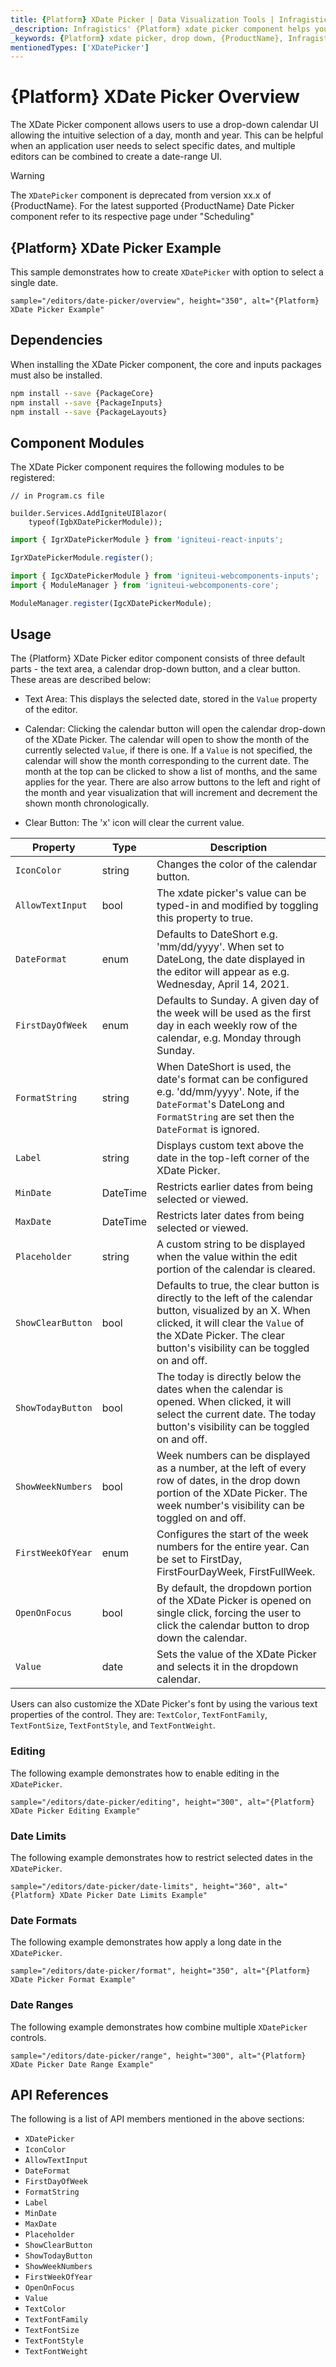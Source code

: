 ```yaml
---
title: {Platform} XDate Picker | Data Visualization Tools | Infragistics
_description: Infragistics' {Platform} xdate picker component helps your users select dates. Improve your graphs and visualization with Ignite UI for {Platform}!
_keywords: {Platform} xdate picker, drop down, {ProductName}, Infragistics
mentionedTypes: ['XDatePicker']
---
```

# {Platform} XDate Picker Overview

The XDate Picker component allows users to use a drop-down calendar UI allowing the intuitive selection of a day, month and year. This can be helpful when an application user needs to select specific dates, and multiple editors can be combined to create a date-range UI.

> [!WARNING]
> The `XDatePicker` component is deprecated from version xx.x of {ProductName}. For the latest supported {ProductName} Date Picker component refer to its respective page under "Scheduling"

## {Platform} XDate Picker Example

This sample demonstrates how to create `XDatePicker` with option to select a single date.

`sample="/editors/date-picker/overview", height="350", alt="{Platform} XDate Picker Example"`



<!-- React, WebComponents -->
## Dependencies
When installing the XDate Picker component, the core and inputs packages must also be installed.

```cmd
npm install --save {PackageCore}
npm install --save {PackageInputs}
npm install --save {PackageLayouts}
```
<!-- end: React, WebComponents -->

## Component Modules

The XDate Picker component requires the following modules to be registered:

```razor
// in Program.cs file

builder.Services.AddIgniteUIBlazor(
    typeof(IgbXDatePickerModule));
```

```ts
import { IgrXDatePickerModule } from 'igniteui-react-inputs';

IgrXDatePickerModule.register();
```

```ts
import { IgcXDatePickerModule } from 'igniteui-webcomponents-inputs';
import { ModuleManager } from 'igniteui-webcomponents-core';

ModuleManager.register(IgcXDatePickerModule);
```

<div class="divider--half"></div>

## Usage

The {Platform} XDate Picker editor component consists of three default parts - the text area, a calendar drop-down button, and a clear button. These areas are described below:

- Text Area: This displays the selected date, stored in the `Value` property of the editor.

- Calendar: Clicking the calendar button will open the calendar drop-down of the XDate Picker. The calendar will open to show the month of the currently selected `Value`, if there is one. If a `Value` is not specified, the calendar will show the month corresponding to the current date. The month at the top can be clicked to show a list of months, and the same applies for the year. There are also arrow buttons to the left and right of the month and year visualization that will increment and decrement the shown month chronologically.

- Clear Button: The 'x' icon will clear the current value.

| Property | Type | Description |
| ---------|------|------------ |
| `IconColor` | string | Changes the color of the calendar button. |
| `AllowTextInput`  |  bool   |  The xdate picker's value can be typed-in and modified by toggling this property to true. |
| `DateFormat` | enum | Defaults to DateShort e.g. 'mm/dd/yyyy'. When set to DateLong, the date displayed in the editor will appear as e.g. Wednesday, April 14, 2021. |
| `FirstDayOfWeek` | enum | Defaults to Sunday. A given day of the week will be used as the first day in each weekly row of the calendar, e.g. Monday through Sunday. |
| `FormatString` | string  | When DateShort is used, the date's format can be configured e.g. 'dd/mm/yyyy'. Note, if the `DateFormat`'s DateLong and `FormatString` are set then the `DateFormat` is ignored. |
| `Label`  |  string | Displays custom text above the date in the top-left corner of the XDate Picker. |
| `MinDate` | DateTime | Restricts earlier dates from being selected or viewed. |
| `MaxDate` | DateTime | Restricts later dates from being selected or viewed. |
| `Placeholder` | string  |  A custom string to be displayed when the value within the edit portion of the calendar is cleared. |
| `ShowClearButton` | bool  |  Defaults to true, the clear button is directly to the left of the calendar button, visualized by an X. When clicked, it will clear the `Value` of the XDate Picker. The clear button's visibility can be toggled on and off. |
| `ShowTodayButton`| bool  |  The today is directly below the dates when the calendar is opened. When clicked, it will select the current date. The today button's visibility can be toggled on and off. |
| `ShowWeekNumbers` | bool | Week numbers can be displayed as a number, at the left of every row of dates, in the drop down portion of the XDate Picker. The week number's visibility can be toggled on and off. |
| `FirstWeekOfYear` | enum | Configures the start of the week numbers for the entire year. Can be set to FirstDay, FirstFourDayWeek, FirstFullWeek. |
| `OpenOnFocus` | bool | By default, the dropdown portion of the XDate Picker is opened on single click, forcing the user to click the calendar button to drop down the calendar. |
| `Value` | date | Sets the value of the XDate Picker and selects it in the dropdown calendar. |

Users can also customize the XDate Picker's font by using the various text properties of the control. They are: `TextColor`, `TextFontFamily`, `TextFontSize`, `TextFontStyle`, and `TextFontWeight`.

### Editing

The following example demonstrates how to enable editing in the `XDatePicker`.

`sample="/editors/date-picker/editing", height="300", alt="{Platform} XDate Picker Editing Example"`



<div class="divider--half"></div>

### Date Limits

The following example demonstrates how to restrict selected dates in the `XDatePicker`.

`sample="/editors/date-picker/date-limits", height="360", alt="{Platform} XDate Picker Date Limits Example"`



<div class="divider--half"></div>

### Date Formats

The following example demonstrates how apply a long date in the `XDatePicker`.

`sample="/editors/date-picker/format", height="350", alt="{Platform} XDate Picker Format Example"`



<div class="divider--half"></div>

### Date Ranges

The following example demonstrates how combine multiple `XDatePicker` controls.

`sample="/editors/date-picker/range", height="300", alt="{Platform} XDate Picker Date Range Example"`



<div class="divider--half"></div>

## API References

The following is a list of API members mentioned in the above sections:

- `XDatePicker`
- `IconColor`
- `AllowTextInput`
- `DateFormat`
- `FirstDayOfWeek`
- `FormatString`
- `Label`
- `MinDate`
- `MaxDate`
- `Placeholder`
- `ShowClearButton`
- `ShowTodayButton`
- `ShowWeekNumbers`
- `FirstWeekOfYear`
- `OpenOnFocus`
- `Value`
- `TextColor`
- `TextFontFamily`
- `TextFontSize`
- `TextFontStyle`
- `TextFontWeight`

